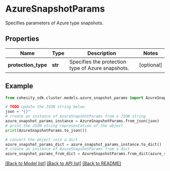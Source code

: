 # AzureSnapshotParams

Specifies parameters of Azure type snapshots.

## Properties

Name | Type | Description | Notes
------------ | ------------- | ------------- | -------------
**protection_type** | **str** | Specifies the protection type of Azure snapshots. | [optional] 

## Example

```python
from cohesity_sdk.cluster.models.azure_snapshot_params import AzureSnapshotParams

# TODO update the JSON string below
json = "{}"
# create an instance of AzureSnapshotParams from a JSON string
azure_snapshot_params_instance = AzureSnapshotParams.from_json(json)
# print the JSON string representation of the object
print(AzureSnapshotParams.to_json())

# convert the object into a dict
azure_snapshot_params_dict = azure_snapshot_params_instance.to_dict()
# create an instance of AzureSnapshotParams from a dict
azure_snapshot_params_from_dict = AzureSnapshotParams.from_dict(azure_snapshot_params_dict)
```
[[Back to Model list]](../README.md#documentation-for-models) [[Back to API list]](../README.md#documentation-for-api-endpoints) [[Back to README]](../README.md)


